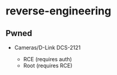 # reverse-engineering

## Pwned

* Cameras/D-Link DCS-2121

    * RCE (requires auth)
    * Root (requires RCE)
